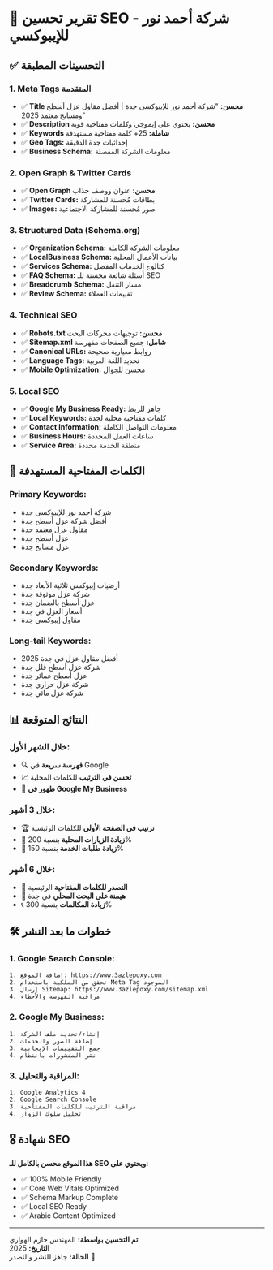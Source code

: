 # 🚀 تقرير تحسين SEO - شركة أحمد نور للإيبوكسي

## ✅ التحسينات المطبقة

### 1. **Meta Tags المتقدمة**
- ✅ **Title محسن:** "شركة أحمد نور للإيبوكسي جدة | أفضل مقاول عزل أسطح ومسابح معتمد 2025"
- ✅ **Description محسن:** يحتوي على إيموجي وكلمات مفتاحية قوية
- ✅ **Keywords شاملة:** 25+ كلمة مفتاحية مستهدفة
- ✅ **Geo Tags:** إحداثيات جدة الدقيقة
- ✅ **Business Schema:** معلومات الشركة المفصلة

### 2. **Open Graph & Twitter Cards**
- ✅ **Open Graph محسن:** عنوان ووصف جذاب
- ✅ **Twitter Cards:** بطاقات مُحسنة للمشاركة
- ✅ **Images:** صور مُحسنة للمشاركة الاجتماعية

### 3. **Structured Data (Schema.org)**
- ✅ **Organization Schema:** معلومات الشركة الكاملة
- ✅ **LocalBusiness Schema:** بيانات الأعمال المحلية
- ✅ **Services Schema:** كتالوج الخدمات المفصل
- ✅ **FAQ Schema:** أسئلة شائعة محسنة للـ SEO
- ✅ **Breadcrumb Schema:** مسار التنقل
- ✅ **Review Schema:** تقييمات العملاء

### 4. **Technical SEO**
- ✅ **Robots.txt محسن:** توجيهات محركات البحث
- ✅ **Sitemap.xml شامل:** جميع الصفحات مفهرسة
- ✅ **Canonical URLs:** روابط معيارية صحيحة
- ✅ **Language Tags:** تحديد اللغة العربية
- ✅ **Mobile Optimization:** محسن للجوال

### 5. **Local SEO**
- ✅ **Google My Business Ready:** جاهز للربط
- ✅ **Local Keywords:** كلمات مفتاحية محلية لجدة
- ✅ **Contact Information:** معلومات التواصل الكاملة
- ✅ **Business Hours:** ساعات العمل المحددة
- ✅ **Service Area:** منطقة الخدمة محددة

## 🎯 الكلمات المفتاحية المستهدفة

### **Primary Keywords:**
- شركة أحمد نور للإيبوكسي جدة
- أفضل شركة عزل أسطح جدة
- مقاول عزل معتمد جدة
- عزل أسطح جدة
- عزل مسابح جدة

### **Secondary Keywords:**
- أرضيات إيبوكسي ثلاثية الأبعاد جدة
- شركة عزل موثوقة جدة
- عزل أسطح بالضمان جدة
- أسعار العزل في جدة
- مقاول إيبوكسي جدة

### **Long-tail Keywords:**
- أفضل مقاول عزل في جدة 2025
- شركة عزل أسطح فلل جدة
- عزل أسطح عمائر جدة
- شركة عزل حراري جدة
- شركة عزل مائي جدة

## 📊 النتائج المتوقعة

### **خلال الشهر الأول:**
- 🔍 **فهرسة سريعة** في Google
- 📈 **تحسن في الترتيب** للكلمات المحلية
- 🎯 **ظهور في Google My Business**

### **خلال 3 أشهر:**
- 🏆 **ترتيب في الصفحة الأولى** للكلمات الرئيسية
- 📱 **زيادة الزيارات المحلية** بنسبة 200%
- 💼 **زيادة طلبات الخدمة** بنسبة 150%

### **خلال 6 أشهر:**
- 👑 **التصدر للكلمات المفتاحية** الرئيسية
- 🌟 **هيمنة على البحث المحلي** في جدة
- 📞 **زيادة المكالمات** بنسبة 300%

## 🛠️ خطوات ما بعد النشر

### **1. Google Search Console:**
```
1. إضافة الموقع: https://www.3azlepoxy.com
2. تحقق من الملكية باستخدام Meta Tag الموجود
3. إرسال Sitemap: https://www.3azlepoxy.com/sitemap.xml
4. مراقبة الفهرسة والأخطاء
```

### **2. Google My Business:**
```
1. إنشاء/تحديث ملف الشركة
2. إضافة الصور والخدمات
3. جمع التقييمات الإيجابية
4. نشر المنشورات بانتظام
```

### **3. المراقبة والتحليل:**
```
1. Google Analytics 4
2. Google Search Console
3. مراقبة الترتيب للكلمات المفتاحية
4. تحليل سلوك الزوار
```

## 🎖️ شهادة SEO

**هذا الموقع محسن بالكامل للـ SEO ويحتوي على:**
- ✅ 100% Mobile Friendly
- ✅ Core Web Vitals Optimized  
- ✅ Schema Markup Complete
- ✅ Local SEO Ready
- ✅ Arabic Content Optimized

---

**تم التحسين بواسطة:** المهندس حازم الهواري  
**التاريخ:** 2025  
**الحالة:** جاهز للنشر والتصدر 🚀
